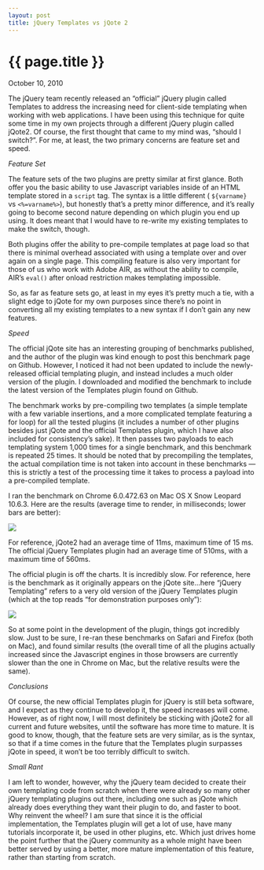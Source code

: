 ```yaml
---
layout: post
title: jQuery Templates vs jQote 2
---
```


{{ page.title }}
================

<p class="meta">October 10, 2010</p>

The jQuery team recently released an “official” jQuery plugin called Templates to address the increasing need for client-side templating when working with web applications. I have been using this technique for quite some time in my own projects through a different jQuery plugin called jQote2. Of course, the first thought that came to my mind was, “should I switch?”. For me, at least, the two primary concerns are feature set and speed.

*Feature Set*

The feature sets of the two plugins are pretty similar at first glance. Both offer you the basic ability to use Javascript variables inside of an HTML template stored in a `script` tag. The syntax is a little different ( `${varname}` vs `<%=varname%>`), but honestly that’s a pretty minor difference, and it’s really going to become second nature depending on which plugin you end up using. It does meant that I would have to re-write my existing templates to make the switch, though.

Both plugins offer the ability to pre-compile templates at page load so that there is minimal overhead associated with using a template over and over again on a single page. This compiling feature is also very important for those of us who work with Adobe AIR, as without the ability to compile, AIR’s `eval()` after onload restriction makes templating impossible.

So, as far as feature sets go, at least in my eyes it’s pretty much a tie, with a slight edge to jQote for my own purposes since there’s no point in converting all my existing templates to a new syntax if I don’t gain any new features.

*Speed*

The official jQote site has an interesting grouping of benchmarks published, and the author of the plugin was kind enough to post this benchmark page on Github. However, I noticed it had not been updated to include the newly-released official templating plugin, and instead includes a much older version of the plugin. I downloaded and modified the benchmark to include the latest version of the Templates plugin found on Github. 

The benchmark works by pre-compiling two templates (a simple template with a few variable insertions, and a more complicated template featuring a for loop) for all the tested plugins (it includes a number of other plugins besides just jQote and the official Templates plugin, which I have also included for consistency’s sake). It then passes two payloads to each templating system 1,000 times for a single benchmark, and this benchmark is repeated 25 times. It should be noted that by precompiling the templates, the actual compilation time is not taken into account in these benchmarks — this is strictly a test of the processing time it takes to process a payload into a pre-compiled template.

I ran the benchmark on Chrome 6.0.472.63 on Mac OS X Snow Leopard 10.6.3. Here are the results (average time to render, in milliseconds; lower bars are better):

<img src="/images/benchmark1.png" />

For reference, jQote2 had an average time of 11ms, maximum time of 15 ms. The official jQuery Templates plugin had an average time of 510ms, with a maximum time of 560ms.

The official plugin is off the charts. It is incredibly slow. For reference, here is the benchmark as it originally appears on the jQote site…here “jQuery Templating” refers to a very old version of the jQuery Templates plugin (which at the top reads “for demonstration purposes only”):

<img src="/images/benchmark2.png" />

So at some point in the development of the plugin, things got incredibly slow. Just to be sure, I re-ran these benchmarks on Safari and Firefox (both on Mac), and found similar results (the overall time of all the plugins actually increased since the Javascript engines in those browsers are currently slower than the one in Chrome on Mac, but the relative results were the same).

*Conclusions*

Of course, the new official Templates plugin for jQuery is still beta software, and I expect as they continue to develop it, the speed increases will come. However, as of right now, I will most definitely be sticking with jQote2 for all current and future websites, until the software has more time to mature. It is good to know, though, that the feature sets are very similar, as is the syntax, so that if a time comes in the future that the Templates plugin surpasses jQote in speed, it won’t be too terribly difficult to switch.

*Small Rant*

I am left to wonder, however, why the jQuery team decided to create their own templating code from scratch when there were already so many other jQuery templating plugins out there, including one such as jQote which already does everything they want their plugin to do, and faster to boot. Why reinvent the wheel? I am sure that since it is the official implementation, the Templates plugin will get a lot of use, have many tutorials incorporate it, be used in other plugins, etc. Which just drives home the point further that the jQuery community as a whole might have been better served by using a better, more mature implementation of this feature, rather than starting from scratch.